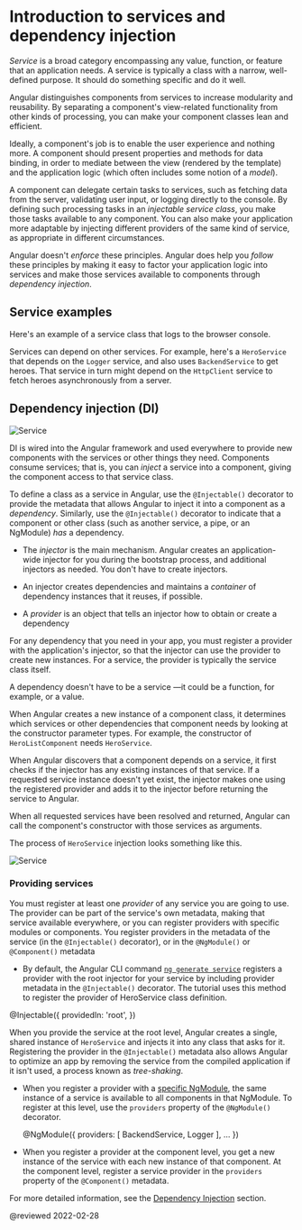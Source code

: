 # Introduction to services and dependency injection

*Service* is a broad category encompassing any value, function, or feature that an application needs. A service is typically a class with a narrow, well-defined purpose. It should do something specific and do it well.

Angular distinguishes components from services to increase modularity and reusability. By separating a component's view-related functionality from other kinds of processing, you can make your component classes lean and efficient.

Ideally, a component's job is to enable the user experience and nothing more. A component should present properties and methods for data binding, in order to mediate between the view \(rendered by the template\) and the application logic \(which often includes some notion of a *model*\).

A component can delegate certain tasks to services, such as fetching data from the server, validating user input, or logging directly to the console. By defining such processing tasks in an *injectable service class*, you make those tasks available to any component. You can also make your application more adaptable by injecting different providers of the same kind of service, as appropriate in different circumstances.

Angular doesn't *enforce* these principles. Angular does help you *follow* these principles by making it easy to factor your application logic into services and make those services available to components through *dependency injection*.

## Service examples

Here's an example of a service class that logs to the browser console.

<code-example header="src/app/logger.service.ts (class)" path="architecture/src/app/logger.service.ts" region="class"></code-example>

Services can depend on other services. For example, here's a `HeroService` that depends on the `Logger` service, and also uses `BackendService` to get heroes. That service in turn might depend on the `HttpClient` service to fetch heroes asynchronously from a server.

<code-example header="src/app/hero.service.ts (class)" path="architecture/src/app/hero.service.ts" region="class"></code-example>

## Dependency injection (DI)

<div class="lightbox">

<img alt="Service" class="left" src="generated/images/guide/architecture/dependency-injection.png">

</div>

DI is wired into the Angular framework and used everywhere to provide new components with the services or other things they need. Components consume services; that is, you can *inject* a service into a component, giving the component access to that service class.

To define a class as a service in Angular, use the `@Injectable()` decorator to provide the metadata that allows Angular to inject it into a component as a *dependency*. Similarly, use the `@Injectable()` decorator to indicate that a component or other class \(such as another service, a pipe, or an NgModule\) *has* a dependency.

*   The *injector* is the main mechanism. Angular creates an application-wide injector for you during the bootstrap process, and additional injectors as needed. You don't have to create injectors.

*   An injector creates dependencies and maintains a *container* of dependency instances that it reuses, if possible.
*   A *provider* is an object that tells an injector how to obtain or create a dependency

For any dependency that you need in your app, you must register a provider with the application's injector, so that the injector can use the provider to create new instances. For a service, the provider is typically the service class itself.

<div class="alert is-helpful">

A dependency doesn't have to be a service &mdash;it could be a function, for example, or a value.

</div>

When Angular creates a new instance of a component class, it determines which services or other dependencies that component needs by looking at the constructor parameter types. For example, the constructor of `HeroListComponent` needs `HeroService`.

<code-example header="src/app/hero-list.component.ts (constructor)" path="architecture/src/app/hero-list.component.ts" region="ctor"></code-example>

When Angular discovers that a component depends on a service, it first checks if the injector has any existing instances of that service. If a requested service instance doesn't yet exist, the injector makes one using the registered provider and adds it to the injector before returning the service to Angular.

When all requested services have been resolved and returned, Angular can call the component's constructor with those services as arguments.

The process of `HeroService` injection looks something like this.

<div class="lightbox">

<img alt="Service" class="left" src="generated/images/guide/architecture/injector-injects.png">

</div>

### Providing services

You must register at least one *provider* of any service you are going to use. The provider can be part of the service's own metadata, making that service available everywhere, or you can register providers with specific modules or components. You register providers in the metadata of the service \(in the `@Injectable()` decorator\), or in the `@NgModule()` or `@Component()` metadata

*   By default, the Angular CLI command [`ng generate service`](cli/generate) registers a provider with the root injector for your service by including provider metadata in the `@Injectable()` decorator. The tutorial uses this method to register the provider of HeroService class definition.

   <code-example format="typescript" language="typescript">

   &commat;Injectable({
    providedIn: 'root',
   })

   </code-example>

   When you provide the service at the root level, Angular creates a single, shared instance of `HeroService` and injects it into any class that asks for it. Registering the provider in the `@Injectable()` metadata also allows Angular to optimize an app by removing the service from the compiled application if it isn't used, a process known as *tree-shaking*.

*   When you register a provider with a [specific NgModule](guide/architecture-modules), the same instance of a service is available to all components in that NgModule. To register at this level, use the `providers` property of the `@NgModule()` decorator.

    <code-example format="typescript" language="typescript">

    &commat;NgModule({
      providers: [
      BackendService,
      Logger
     ],
     &hellip;
    })

    </code-example>

*   When you register a provider at the component level, you get a new instance of the service with each new instance of that component. At the component level, register a service provider in the `providers` property of the `@Component()` metadata.

   <code-example header="src/app/hero-list.component.ts (component providers)" path="architecture/src/app/hero-list.component.ts" region="providers"></code-example>

For more detailed information, see the [Dependency Injection](guide/dependency-injection) section.

<!-- links -->

<!-- external links -->

<!-- end links -->

@reviewed 2022-02-28
